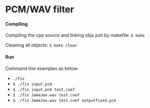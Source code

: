 # PCM/WAV filter
#### Compiling
Compiling the cpp source and linking objs just by makefile:
```$ make ```

Cleaning all objects: ```$ make clean```

#### Run 
Command line examples as below:

* ```./fix```
* ```$ ./fix input.pcm```
* ```$ ./fix input.pcm test.coef ```
* ```$ ./fix JamaJoe.wav test.coef ```
* ```$ ./fix JamaJoe.wav test.coef outputfixed.pcm```



